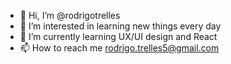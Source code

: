 - 👋 Hi, I’m @rodrigotrelles
- 👀 I’m interested in learning new things every day
- 🌱 I’m currently learning UX/UI design and React 
- 📫 How to reach me rodrigo.trelles5@gmail.com

